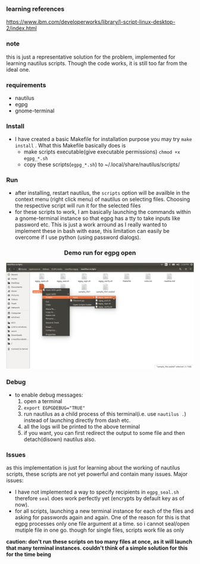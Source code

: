 ### learning references
https://www.ibm.com/developerworks/library/l-script-linux-desktop-2/index.html

### note
this is just a representative solution for the problem, implemented for
learning nautilus scripts. Though the code works, it is still too far from the ideal one.

### requirements
- nautilus
- egpg
- gnome-terminal

### Install
- I have created a basic Makefile for installation purpose you may try `make install` . What this Makefile basically does is
  - make scripts executable(give executable permissions) 
    `chmod +x egpg_*.sh`  
  - copy these scripts(`egpg_*.sh`) to ~/.local/share/nautilus/scripts/  

### Run
- after installing, restart nautilus, the `scripts` option will be availble in the context menu (right click menu) of nautilus on selecting files. Choosing the respective script will run it for the selected files
- for these scripts to work, I am basically launching the commands within
a gnome-terminal instance so that egpg has a tty to take inputs like password etc. This is just a work arround as I really wanted to implement these in bash with ease, this limitation can easily be overcome if I use python (using password dialogs).

<h3 align="center">
Demo run for egpg open
</h3>

<p>
  <img src="./gifs/egpg_open.gif" alt="egpg open gif">
</p>

### Debug
- to enable debug messages:
  1. open a terminal
  2. `export EGPGDEBUG="TRUE"`
  3. run nautilus as a child process of this terminal(i.e. use `nautilus .`) instead of launching directly from dash etc.
  4. all the logs will be printed to the above terminal
  5. if you want, you can first redirect the output to some file and then detach(disown) nautilus also.
  
### Issues
as this implementation is just for learning about the working of
nautilus scripts, these scripts are not yet powerful and contain many
issues. Major issues:
- I have not implemented a way to specify recipients in `egpg_seal.sh` therefore `seal` does work perfectly yet (encrypts by default key as of now). 
- for all scripts, launching a new terminal instance for each of the files and asking for passwords again and again. One of the reason for this is that egpg processes only one file argument at a time.
  so i cannot seal/open mutiple file in one go. though for single files, scripts work file as only 
  
**caution: don't run these scripts on too many files at once, as it will launch that many terminal instances. couldn't think of a simple solution for this for the time being**
